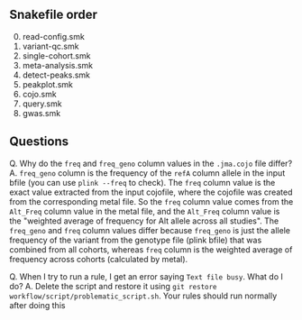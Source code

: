 ## Snakefile order
0. read-config.smk
0. variant-qc.smk
1. single-cohort.smk
2. meta-analysis.smk
3. detect-peaks.smk
4. peakplot.smk
5. cojo.smk
6. query.smk
7. gwas.smk



## Questions
Q. Why do the `freq` and `freq_geno` column values in the `.jma.cojo` file differ?
A. `freq_geno` column is the frequency of the `refA` column allele in the input bfile (you can use `plink --freq` to check).
The `freq` column value is the exact value extracted from the input cojofile, where the cojofile was created from the corresponding metal file.
So the `freq` column value comes from the `Alt_Freq` column value in the metal file, and the `Alt_Freq` column value is the "weighted average of frequency for Alt allele across all studies".
The `freq_geno` and `freq` column values differ because `freq_geno` is just the allele frequency of the variant from the genotype file (plink bfile) that was combined from all cohorts, 
whereas `freq` column is the weighted average of frequency across cohorts (calculated by metal). 

Q. When I try to run a rule, I get an error saying `Text file busy`. What do I do?
A. Delete the script and restore it using `git restore workflow/script/problematic_script.sh`. Your rules should run normally after doing this